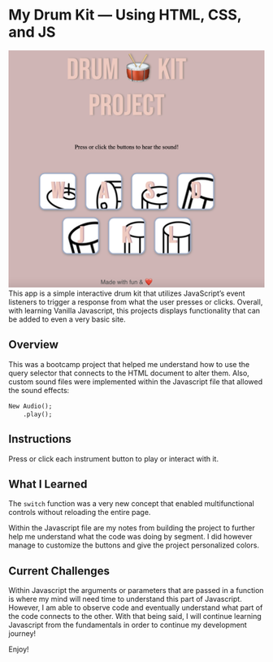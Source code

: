 # My Drum Kit — Using HTML, CSS, and JS
<a href="https://distracted-leakey-83ed70.netlify.app">
<img src="/images/drumkitPicture.png" alt="image of app" />
</a>
This app is a simple interactive drum kit that utilizes JavaScript’s event listeners to trigger a response from what the user presses or clicks. Overall, with learning Vanilla Javascript, this projects displays functionality that can be added to even a very basic site.

## Overview 

This was a bootcamp project that helped me understand how to use the query selector that connects to the HTML document to alter them. Also, custom sound files were implemented within the Javascript file that allowed the sound effects:

```
New Audio();
	.play();
```

## Instructions

Press or click each instrument button to play or interact with it.

## What I Learned

The `switch` function was a very new concept that enabled multifunctional controls without reloading the entire page.

Within the Javascript file are my notes from building the project to further help me understand what the code was doing by segment.
I did however manage to customize the buttons and give the project personalized colors.

## Current Challenges

Within Javascript the arguments or parameters that are passed in a function is where my mind will need time to understand this part of Javascript. However, I am able to observe code and eventually understand what part of the code connects to the other. With that being said, I will continue learning Javascript from the fundamentals in order to continue my development journey!

Enjoy!

